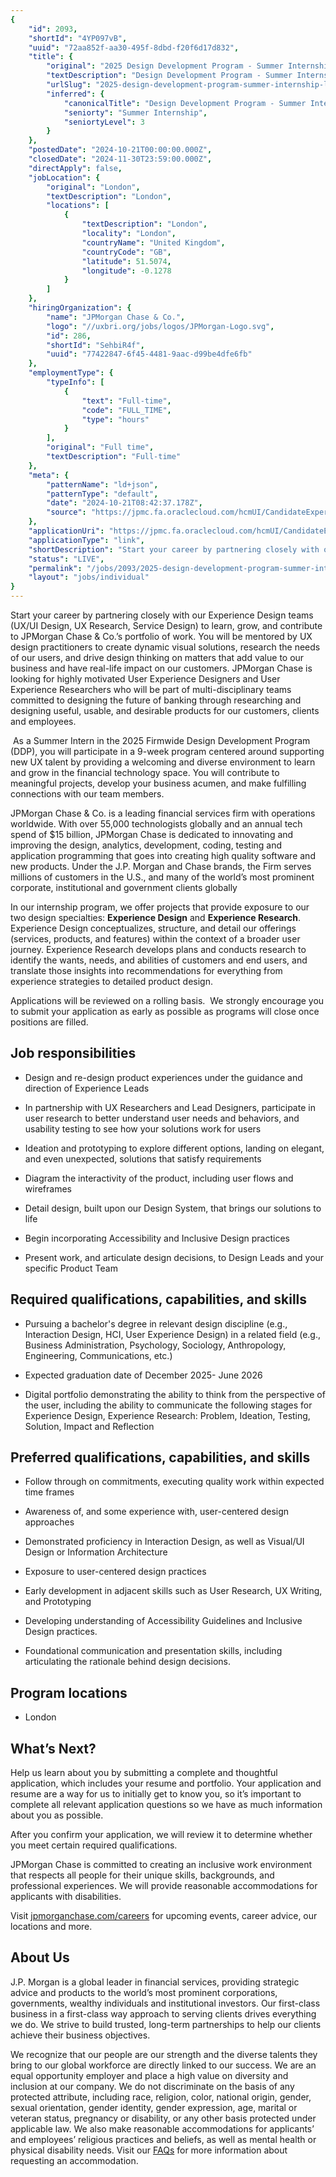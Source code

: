 ```yaml
---
{
	"id": 2093,
	"shortId": "4YP097vB",
	"uuid": "72aa852f-aa30-495f-8dbd-f20f6d17d832",
	"title": {
		"original": "2025 Design Development Program - Summer Internship - London",
		"textDescription": "Design Development Program - Summer Internship",
		"urlSlug": "2025-design-development-program-summer-internship-london",
		"inferred": {
			"canonicalTitle": "Design Development Program - Summer Internship",
			"seniorty": "Summer Internship",
			"seniortyLevel": 3
		}
	},
	"postedDate": "2024-10-21T00:00:00.000Z",
	"closedDate": "2024-11-30T23:59:00.000Z",
	"directApply": false,
	"jobLocation": {
		"original": "London",
		"textDescription": "London",
		"locations": [
			{
				"textDescription": "London",
				"locality": "London",
				"countryName": "United Kingdom",
				"countryCode": "GB",
				"latitude": 51.5074,
				"longitude": -0.1278
			}
		]
	},
	"hiringOrganization": {
		"name": "JPMorgan Chase & Co.",
		"logo": "//uxbri.org/jobs/logos/JPMorgan-Logo.svg",
		"id": 286,
		"shortId": "SehbiR4f",
		"uuid": "77422847-6f45-4481-9aac-d99be4dfe6fb"
	},
	"employmentType": {
		"typeInfo": [
			{
				"text": "Full-time",
				"code": "FULL_TIME",
				"type": "hours"
			}
		],
		"original": "Full time",
		"textDescription": "Full-time"
	},
	"meta": {
		"patternName": "ld+json",
		"patternType": "default",
		"date": "2024-10-21T08:42:37.178Z",
		"source": "https://jpmc.fa.oraclecloud.com/hcmUI/CandidateExperience/en/sites/CX_1001/job/210565284?utm_medium=jobboard&utm_campaign=Default%20Campaign&utm_content=2025%20Design%20Development%20Program%20-%20Summer%20Internship%20-%20London&utm_term=210565284&utm_source=Indeed"
	},
	"applicationUri": "https://jpmc.fa.oraclecloud.com/hcmUI/CandidateExperience/en/sites/CX_1001/job/210565284/apply/email",
	"applicationType": "link",
	"shortDescription": "Start your career by partnering closely with our Experience Design teams (UX/UI/ Design, UX Research, Service Design) to learn, grow, and contribute to JPMorgan Chase Co.’s.’ portfolio of work. You",
	"status": "LIVE",
	"permalink": "/jobs/2093/2025-design-development-program-summer-internship-london",
	"layout": "jobs/individual"
}
---
```

<p>Start your career by partnering closely with our Experience Design teams (UX/UI Design, UX Research, Service Design)&nbsp;to learn, grow, and contribute to JPMorgan Chase &amp; Co.’s portfolio of work. You will be mentored by UX design practitioners to create dynamic visual solutions, research the needs of our users, and drive design thinking on matters that add value to our business and have real-life impact on our customers.&nbsp;JPMorgan Chase is looking for highly motivated User Experience Designers and User Experience Researchers who will be part of multi-disciplinary teams committed to designing the future of banking through researching and designing useful, usable, and desirable products for our customers, clients and employees.&nbsp;</p><p>&nbsp;As a Summer Intern in the 2025 Firmwide Design Development Program (DDP), you will participate in a 9-week program centered around supporting new UX talent by providing a welcoming and diverse environment to learn and grow in the financial technology space. You will contribute to meaningful projects, develop your business acumen, and make fulfilling connections with our team members.</p><p>JPMorgan Chase &amp; Co. is a leading financial services firm with operations worldwide. With over 55,000 technologists globally and an annual tech spend of $15 billion, JPMorgan Chase is dedicated to innovating and improving the design, analytics, development, coding, testing and application programming that goes into creating high quality software and new products. Under the J.P. Morgan and Chase brands, the Firm serves millions of customers in the U.S., and many of the world’s most prominent corporate, institutional and government clients globally</p><p>In our internship program, we offer projects that provide exposure to our two design specialties: <strong>Experience Design</strong> and <strong>Experience Research</strong>. Experience Design conceptualizes, structure, and detail our offerings (services, products, and features) within the context of a broader user journey. Experience Research develops plans and conducts research to identify the wants, needs, and abilities of customers and end users, and translate those insights into recommendations for everything from experience strategies to detailed product design.</p><p>Applications will be reviewed on a rolling basis.&nbsp; We strongly encourage you to submit your application as early as possible as programs will close once positions are filled.</p><h2>Job responsibilities</h2><ul><li><p>Design and re-design product experiences under the guidance and direction of Experience Leads</p></li><li><p>In partnership with UX Researchers and Lead Designers, participate in user research to better understand user needs and behaviors, and usability testing to see how your solutions work for users</p></li><li><p>Ideation and prototyping to explore different options, landing on elegant, and even unexpected, solutions that satisfy requirements</p></li><li><p>Diagram the interactivity of the product, including user flows and wireframes</p></li><li><p>Detail design, built upon our Design System, that brings our solutions to life</p></li><li><p>Begin incorporating Accessibility and Inclusive Design practices</p></li><li><p>Present work, and articulate design decisions, to Design Leads and your specific Product Team</p></li></ul><h2>Required qualifications, capabilities, and skills</h2><ul><li><p>Pursuing a bachelor's degree&nbsp;in relevant design discipline (e.g., Interaction Design, HCI, User Experience Design) in a related field (e.g., Business Administration, Psychology, Sociology, Anthropology, Engineering, Communications, etc.)&nbsp;</p></li><li><p>Expected graduation date of December 2025- June 2026&nbsp;</p></li><li><p>Digital portfolio demonstrating the ability to think from the perspective of the user, including the ability to communicate the following stages for Experience Design, Experience Research: Problem, Ideation, Testing, Solution, Impact and Reflection</p></li></ul><h2>Preferred qualifications, capabilities, and skills&nbsp;</h2><ul><li><p>Follow through on commitments, executing quality work within expected time frames</p></li><li><p>Awareness of, and some experience with, user-centered design approaches</p></li><li><p>Demonstrated proficiency in Interaction Design, as well as Visual/UI Design or Information Architecture</p></li><li><p>Exposure to user-centered design practices</p></li><li><p>Early development in adjacent skills such as User Research, UX Writing, and Prototyping</p></li><li><p>Developing understanding of Accessibility Guidelines and Inclusive Design practices.&nbsp;</p></li><li><p>Foundational communication and presentation skills, including articulating the rationale behind design decisions.&nbsp;</p></li></ul><h2>Program locations</h2><ul><li><p>London</p></li></ul><h2>What’s Next?</h2><p>Help us learn about you by submitting a complete and thoughtful application, which includes your resume and portfolio. Your application and resume are a way for us to initially get to know you, so it’s important to complete all relevant application questions so we have as much information about you as possible. &nbsp;</p><p>After you confirm your application, we will review it to determine whether you meet certain required qualifications.&nbsp;</p><p>JPMorgan Chase is committed to creating an inclusive work environment that respects all people for their unique skills, backgrounds, and professional experiences. We will provide reasonable accommodations for applicants with disabilities.</p><p>Visit&nbsp;<a target="_blank" rel="noopener noreferrer nofollow" href="http://www.jpmorganchase.com/careers">jpmorganchase.com/careers</a>&nbsp;for upcoming events, career advice, our locations and more.</p><h2>About Us</h2><p>J.P. Morgan is a global leader in financial services, providing strategic advice and products to the world’s most prominent corporations, governments, wealthy individuals and institutional investors. Our first-class business in a first-class way approach to serving clients drives everything we do. We strive to build trusted, long-term partnerships to help our clients achieve their business objectives.&nbsp;&nbsp;</p><p>We recognize that our people are our strength and the diverse talents they bring to our global workforce are directly linked to our success. We are an equal opportunity employer and place a high value on diversity and inclusion at our company. We do not discriminate on the basis of any protected attribute, including race, religion, color, national origin, gender, sexual orientation, gender identity, gender expression, age, marital or veteran status, pregnancy or disability, or any other basis protected under applicable law. We also make reasonable accommodations for applicants’ and employees’ religious practices and beliefs, as well as mental health or physical disability needs. Visit our&nbsp;<a target="_blank" rel="noopener noreferrer nofollow" href="https://careers.jpmorgan.com/us/en/how-we-hire/faqs">FAQs</a>&nbsp;for more information about requesting an accommodation.</p>
